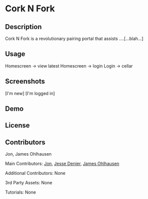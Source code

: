 # Cork N Fork

## Description

Cork N Fork is a revolutionary pairing portal that assists ....[...blah...]

## Usage

Homescreen -> view latest
Homescreen -> login
Login -> cellar

## Screenshots

[I'm new]
[I'm logged in]

## Demo

## License

## Contributors

Jon, James Ohlhausen

Main Contributors: [Jon](https://github.com/kleppy), [Jesse Denier](https://github.com/JesseDenier), [James Ohlhausen](https://github.com/OhlhJames)

Additional Contributors: None

3rd Party Assets: None

Tutorials: None
